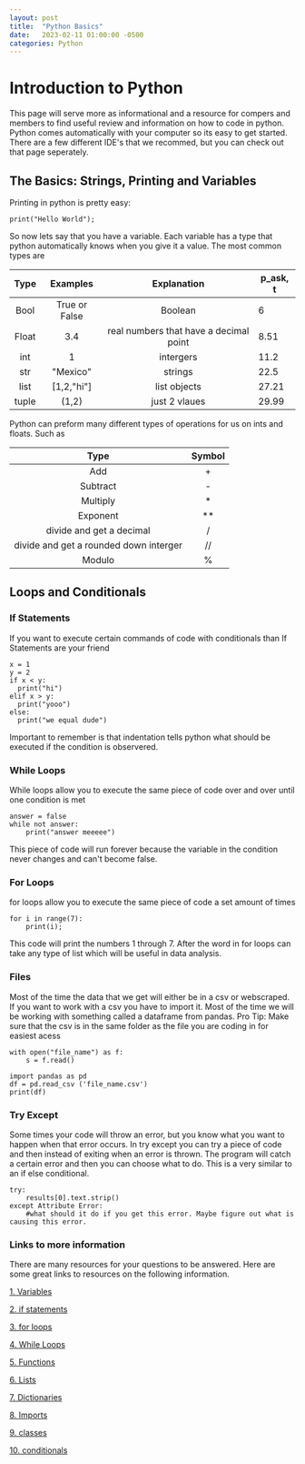 ```yaml
---
layout: post
title:  "Python Basics"
date:   2023-02-11 01:00:00 -0500
categories: Python
---
```


Introduction to Python
======================

This page will serve more as informational and a resource for compers and members to find useful review and information on how to code in python. Python comes automatically with your computer so its easy to get started. There are a few different IDE's that we recommed, but you can check out that page seperately.

The Basics: Strings, Printing and Variables
-------------------------------------------

Printing in python is pretty easy:

    print("Hello World");

So now lets say that you have a variable. Each variable has a type that python automatically knows when you give it a value. The most common types are

|  Type |    Examples   |               Explanation              | p_ask, t |
|:-----:|:-------------:|:--------------------------------------:|----------|
|  Bool | True or False |                 Boolean                | 6        |
| Float |      3.4      | real numbers that have a decimal point | 8.51     |
|  int  |       1       |                intergers               | 11.2     |
|  str  |    "Mexico"   |                 strings                | 22.5     |
|  list |   [1,2,"hi"]  |              list objects              | 27.21    |
| tuple |     (1,2)     |              just 2 vlaues             | 29.99    |

Python can preform many different types of operations for us on ints and floats. Such as

|                  Type                  | Symbol |
|:--------------------------------------:|:------:|
|                   Add                  |    +   |
|                Subtract                |    -   |
|                Multiply                |    *   |
|                Exponent                |   **   |
|        divide and get a decimal        |    /   |
| divide and get a rounded down interger |   //   |
|                 Modulo                 |    %   |

Loops and Conditionals
----------------------

### If Statements

If you want to execute certain commands of code with conditionals than If Statements are your friend

    x = 1
    y = 2
    if x < y:
      print("hi")
    elif x > y:
      print("yooo")
    else:
      print("we equal dude")
    

Important to remember is that indentation tells python what should be executed if the condition is observered.

### While Loops

While loops allow you to execute the same piece of code over and over until one condition is met

    answer = false
    while not answer:
        print("answer meeeee")
    

This piece of code will run forever because the variable in the condition never changes and can't become false.

### For Loops

for loops allow you to execute the same piece of code a set amount of times

    for i in range(7):
        print(i);
    
This code will print the numbers 1 through 7. After the word in for loops can take any type of list which will be useful in data analysis.

### Files

Most of the time the data that we get will either be in a csv or webscraped. If you want to work with a csv you have to import it. Most of the time we will be working with something called a dataframe from pandas. Pro Tip: Make sure that the csv is in the same folder as the file you are coding in for easiest acess

    with open("file_name") as f:   
        s = f.read()

    import pandas as pd
    df = pd.read_csv ('file_name.csv')
    print(df)

### Try Except

Some times your code will throw an error, but you know what you want to happen when that error occurs. In try except you can try a piece of code and then instead of exiting when an error is thrown. The program will catch a certain error and then you can choose what to do. This is a very similar to an if else conditional.

    try:
        results[0].text.strip()
    except Attribute Error:
        #what should it do if you get this error. Maybe figure out what is causing this error.
    

### Links to more information

There are many resources for your questions to be answered. Here are some great links to resources on the following information.

[1\. Variables](https://www.w3schools.com/python/python_variables.asp)

[2\. if statements](https://www.w3schools.com/python/python_conditions.asp)

[3\. for loops](https://www.w3schools.com/python/python_for_loops.asp)

[4\. While Loops](https://www.w3schools.com/python/python_while_loops.asp)

[5\. Functions](https://www.w3schools.com/python/python_functions.asp)

[6\. Lists](https://www.w3schools.com/python/python_lists.asp)

[7\. Dictionaries](https://www.w3schools.com/python/python_dictionaries.asp)

[8\. Imports](https://www.digitalocean.com/community/tutorials/how-to-import-modules-in-python-3)

[9\. classes](https://www.w3schools.com/python/python_classes.asp)

[10. conditionals](https://www.w3schools.com/python/python_conditions.asp)